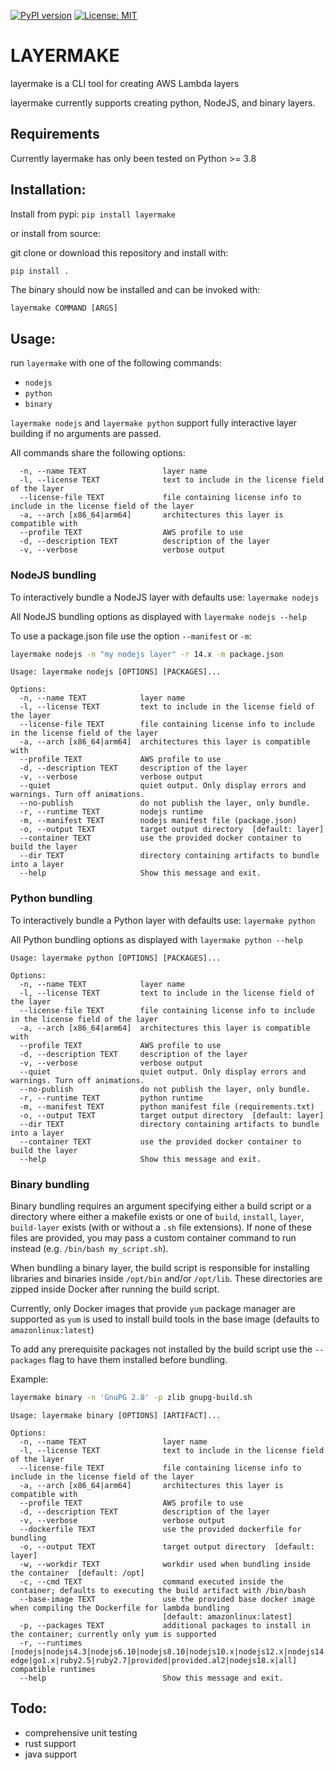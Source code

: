 [![PyPI version](https://badge.fury.io/py/layermake.svg)](https://badge.fury.io/py/layermake)
[![License: MIT](https://img.shields.io/badge/License-MIT-yellow.svg)](https://opensource.org/licenses/MIT)
# LAYERMAKE

layermake is a CLI tool for creating AWS Lambda layers

layermake currently supports creating python, NodeJS, and binary layers. 

## Requirements
Currently layermake has only been tested on Python >= 3.8

## Installation:
Install from pypi: `pip install layermake`

or install from source:

git clone or download this repository and install with:
```sh
pip install .
```
The binary should now be installed and can be invoked with:

`layermake COMMAND [ARGS]`

## Usage:
run `layermake` with one of the following commands:
- `nodejs`
- `python`
- `binary`

`layermake nodejs` and `layermake python` support fully interactive layer building if no
arguments are passed.

All commands share the following options:
```
  -n, --name TEXT                 layer name
  -l, --license TEXT              text to include in the license field of the layer
  --license-file TEXT             file containing license info to include in the license field of the layer
  -a, --arch [x86_64|arm64]       architectures this layer is compatible with
  --profile TEXT                  AWS profile to use
  -d, --description TEXT          description of the layer
  -v, --verbose                   verbose output
 ```

### NodeJS bundling

To interactively bundle a NodeJS layer with defaults use:
`layermake nodejs`

All NodeJS bundling options as displayed with `layermake nodejs --help`

To use a package.json file use the option `--manifest` or `-m`:
```sh
layermake nodejs -n "my nodejs layer" -r 14.x -m package.json
```



```
Usage: layermake nodejs [OPTIONS] [PACKAGES]...

Options:
  -n, --name TEXT            layer name
  -l, --license TEXT         text to include in the license field of the layer
  --license-file TEXT        file containing license info to include in the license field of the layer
  -a, --arch [x86_64|arm64]  architectures this layer is compatible with
  --profile TEXT             AWS profile to use
  -d, --description TEXT     description of the layer
  -v, --verbose              verbose output
  --quiet                    quiet output. Only display errors and warnings. Turn off animations.
  --no-publish               do not publish the layer, only bundle.
  -r, --runtime TEXT         nodejs runtime
  -m, --manifest TEXT        nodejs manifest file (package.json)
  -o, --output TEXT          target output directory  [default: layer]
  --container TEXT           use the provided docker container to build the layer
  --dir TEXT                 directory containing artifacts to bundle into a layer
  --help                     Show this message and exit.
```

### Python bundling

To interactively bundle a Python layer with defaults use:
`layermake python`

All Python bundling options as displayed with `layermake python --help`

```
Usage: layermake python [OPTIONS] [PACKAGES]...

Options:
  -n, --name TEXT            layer name
  -l, --license TEXT         text to include in the license field of the layer
  --license-file TEXT        file containing license info to include in the license field of the layer
  -a, --arch [x86_64|arm64]  architectures this layer is compatible with
  --profile TEXT             AWS profile to use
  -d, --description TEXT     description of the layer
  -v, --verbose              verbose output
  --quiet                    quiet output. Only display errors and warnings. Turn off animations.
  --no-publish               do not publish the layer, only bundle.
  -r, --runtime TEXT         python runtime
  -m, --manifest TEXT        python manifest file (requirements.txt)
  -o, --output TEXT          target output directory  [default: layer]
  --dir TEXT                 directory containing artifacts to bundle into a layer
  --container TEXT           use the provided docker container to build the layer
  --help                     Show this message and exit.
```


### Binary bundling
Binary bundling requires an argument specifying either a build script or a directory
where either a makefile exists or one of `build`, `install`, `layer`, `build-layer` exists 
(with or without a `.sh` file extensions). If none of these files are provided, you may
pass a custom container command to run instead (e.g. `/bin/bash my_script.sh`).

When bundling a binary layer, the build script is responsible for installing 
libraries and binaries inside `/opt/bin` and/or `/opt/lib`. These directories 
are zipped inside Docker after running the build script.

Currently, only Docker images that provide `yum` package manager are supported as
`yum` is used to install build tools in the base image (defaults to `amazonlinux:latest`)

To add any prerequisite packages not installed by the build script use the `--packages` 
flag to have them installed before bundling.

Example:
```sh
layermake binary -n 'GnuPG 2.8' -p zlib gnupg-build.sh
```

```
Usage: layermake binary [OPTIONS] [ARTIFACT]...

Options:
  -n, --name TEXT                 layer name
  -l, --license TEXT              text to include in the license field of the layer
  --license-file TEXT             file containing license info to include in the license field of the layer
  -a, --arch [x86_64|arm64]       architectures this layer is compatible with
  --profile TEXT                  AWS profile to use
  -d, --description TEXT          description of the layer
  -v, --verbose                   verbose output
  --dockerfile TEXT               use the provided dockerfile for bundling
  -o, --output TEXT               target output directory  [default: layer]
  -w, --workdir TEXT              workdir used when bundling inside the container  [default: /opt]
  -c, --cmd TEXT                  command executed inside the container; defaults to executing the build artifact with /bin/bash
  --base-image TEXT               use the provided base docker image when compiling the Dockerfile for lambda bundling
                                  [default: amazonlinux:latest]
  -p, --packages TEXT             additional packages to install in the container; currently only yum is supported
  -r, --runtimes [nodejs|nodejs4.3|nodejs6.10|nodejs8.10|nodejs10.x|nodejs12.x|nodejs14.x|nodejs16.x|java8|java8.al2|java11|python2.7|python3.6|python3.7|python3.8|python3.9|dotnetcore1.0|dotnetcore2.0|dotnetcore2.1|dotnetcore3.1|dotnet6|nodejs4.3-edge|go1.x|ruby2.5|ruby2.7|provided|provided.al2|nodejs18.x|all] compatible runtimes
  --help                          Show this message and exit.
```

## Todo:
- comprehensive unit testing
- rust support
- java support